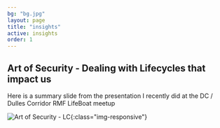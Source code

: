 ```yaml
---
bg: "bg.jpg"
layout: page
title: "insights"
active: insights
order: 1
---
```

## Art of Security - Dealing with Lifecycles that impact us
Here is a summary slide from the presentation I recently did at the DC / Dulles Corridor RMF LifeBoat meetup

![Art of Security - LC](artlc.jpg){:class="img-responsive"}